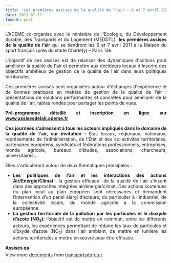 ```yaml
---
title: "Les premières assises de la qualité de l'air - 6 et 7 avril 2011"
date: 2011-01-11
layout: post
---
```


<p style="text-align: justify">L’ADEME co-organise avec le ministère de l'Ecologie, du Développement durable, des Transports et du Logement (MEDDTL)  <strong>les premières assises de la qualité de l’air</strong> qui se tiendront les 6 et 7 avril 2011 à la Maison du sport français (près du stade Charlety) – Paris 13è.</p> <p style="text-align: justify">L'objectif de ces assises est de relancer des dynamiques d'actions pour améliorer la qualité de l'air et permettre aux décideurs locaux d'inscrire des objectifs ambitieux de gestion de la qualité de l'air dans leurs politiques territoriales.</p> <p style="text-align: justify">Ces premières assises sont organisées autour d'échanges d'expérience et de bonnes pratiques en matière de gestion de la qualité de l’air : présentations de solutions performantes et concrètes pour améliorer de la qualité de l'air, tables rondes pour partager les points de vues.</p> <p style="text-align: justify"><strong>Pré-programme détaillé et inscription en ligne sur <a href="http://www.assisesdelair.ademe.fr">www.assisesdelair.ademe.fr</a> </strong></p>  <!--more-->   <p style="text-align: justify"><strong>Ces journées s’adressent à tous les acteurs impliqués dans le domaine de la qualité de l'air, sur invitation : </strong>Élus locaux, régionaux, nationaux, représentants de l’administration, de l’État et des collectivités territoriales, partenaires européens, syndicats et fédérations professionnels, entreprises, monde agricole, bureaux d’études, associations, chercheurs, universitaires…</p> <p style="text-align: justify">Elles s'articuleront autour de deux thématiques principales :</p> <ul> <li> <div style="text-align: justify"><strong>Les politiques de l’air et les interactions des actions Air/Energie/Climat </strong>: la gestion efficace  de la qualité de l'air s’inscrit dans des approches intégrées air/énergie/climat. Des actions soutenues du plan local au plan européen sont nécessaires et demandent l’intervention d’un panel élargi d’acteurs, du particulier à l'industriel, de la collectivité locale, du monde agricole à la commission européenne.       </div> </li> <li> <div style="text-align: justify"><strong>La gestion territoriale de la pollution par les particules et le dioxyde d’azote (NO<sub>2</sub>): </strong>l’objectif est de mettre en commun, entre les différents acteurs, les expériences permettant de réduire les taux de particules et d’oxyde d’azote (NO<sub>2</sub>) dans l'air ambiant, de mettre en lumière les actions territoriales à mettre en œuvre pour être efficace.</div> </li> </ul> <div id="__ss_6517659" style="width: 477px"><strong style="margin: 12px 0 4px"><a href="http://www.slideshare.net/transportsdufutur/assises-qa" title="Assises qa">Assises qa</a></strong>        <div style="padding: 5px 0 12px">View more <a href="http://www.slideshare.net/">documents</a> from <a href="http://www.slideshare.net/transportsdufutur">transportsdufutur</a>.</div> </div>
